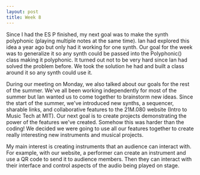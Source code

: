 ```yaml
---
layout: post
title: Week 8
---
```


Since I had the ES P finished, my next goal was to make the synth polyphonic (playing multiple notes at the same time). Ian had explored this idea a year ago but only had it working for one synth. Our goal for the week was to generalize it so any synth could be passed into the Polyphonic() class making it polyphonic. It turned out not to be very hard since Ian had solved the problem before. We took the solution he had and built a class around it so any synth could use it. 

During our meeting on Monday, we also talked about our goals for the rest of the summer. We've all been working independently for most of the summer but Ian wanted us to come together to brainstorm new ideas. Since the start of the summer, we've introduced new synths, a sequencer, sharable links, and collaborative features to the 21M.080 website (Intro to Music Tech at MIT). Our next goal is to create projects demonstrating the power of the features we've created. Somehow this was harder than the coding! We decided we were going to use all our features together to create really interesting new instruments and musical projects. 

My main interest is creating instruments that an audience can interact with. For example, with our website, a performer can create an instrument and use a QR code to send it to audience members. Then they can interact with their interface and control aspects of the audio being played on stage.
